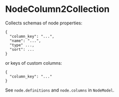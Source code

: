 NodeColumn2Collection
=====================

Collects schemas of node properties:

    {
      "column_key": "...",
      "name": "...",
      "type" ...,
      "sort": ...
    }

 or keys of custom columns:

    {
      "column_key": "..."
    }

See `node.definitions` and `node.columns` in `NodeModel`.
